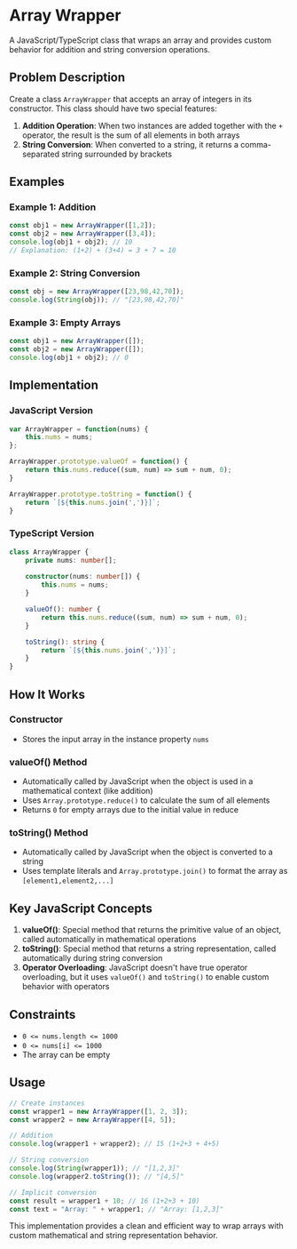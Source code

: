 # Array Wrapper

A JavaScript/TypeScript class that wraps an array and provides custom behavior for addition and string conversion operations.

## Problem Description

Create a class `ArrayWrapper` that accepts an array of integers in its constructor. This class should have two special features:

1. **Addition Operation**: When two instances are added together with the `+` operator, the result is the sum of all elements in both arrays
2. **String Conversion**: When converted to a string, it returns a comma-separated string surrounded by brackets

## Examples

### Example 1: Addition
```javascript
const obj1 = new ArrayWrapper([1,2]);
const obj2 = new ArrayWrapper([3,4]);
console.log(obj1 + obj2); // 10
// Explanation: (1+2) + (3+4) = 3 + 7 = 10
```

### Example 2: String Conversion
```javascript
const obj = new ArrayWrapper([23,98,42,70]);
console.log(String(obj)); // "[23,98,42,70]"
```

### Example 3: Empty Arrays
```javascript
const obj1 = new ArrayWrapper([]);
const obj2 = new ArrayWrapper([]);
console.log(obj1 + obj2); // 0
```

## Implementation

### JavaScript Version
```javascript
var ArrayWrapper = function(nums) {
    this.nums = nums;
};

ArrayWrapper.prototype.valueOf = function() {
    return this.nums.reduce((sum, num) => sum + num, 0);
}

ArrayWrapper.prototype.toString = function() {
    return `[${this.nums.join(',')}]`;
}
```

### TypeScript Version
```typescript
class ArrayWrapper {
    private nums: number[];
    
    constructor(nums: number[]) {
        this.nums = nums;
    }

    valueOf(): number {
        return this.nums.reduce((sum, num) => sum + num, 0);
    }

    toString(): string {
        return `[${this.nums.join(',')}]`;
    }
}
```

## How It Works

### Constructor
- Stores the input array in the instance property `nums`

### valueOf() Method
- Automatically called by JavaScript when the object is used in a mathematical context (like addition)
- Uses `Array.prototype.reduce()` to calculate the sum of all elements
- Returns `0` for empty arrays due to the initial value in reduce

### toString() Method
- Automatically called by JavaScript when the object is converted to a string
- Uses template literals and `Array.prototype.join()` to format the array as `[element1,element2,...]`

## Key JavaScript Concepts

1. **valueOf()**: Special method that returns the primitive value of an object, called automatically in mathematical operations
2. **toString()**: Special method that returns a string representation, called automatically during string conversion
3. **Operator Overloading**: JavaScript doesn't have true operator overloading, but it uses `valueOf()` and `toString()` to enable custom behavior with operators

## Constraints

- `0 <= nums.length <= 1000`
- `0 <= nums[i] <= 1000`
- The array can be empty

## Usage

```javascript
// Create instances
const wrapper1 = new ArrayWrapper([1, 2, 3]);
const wrapper2 = new ArrayWrapper([4, 5]);

// Addition
console.log(wrapper1 + wrapper2); // 15 (1+2+3 + 4+5)

// String conversion
console.log(String(wrapper1)); // "[1,2,3]"
console.log(wrapper2.toString()); // "[4,5]"

// Implicit conversion
const result = wrapper1 + 10; // 16 (1+2+3 + 10)
const text = "Array: " + wrapper1; // "Array: [1,2,3]"
```

This implementation provides a clean and efficient way to wrap arrays with custom mathematical and string representation behavior.
